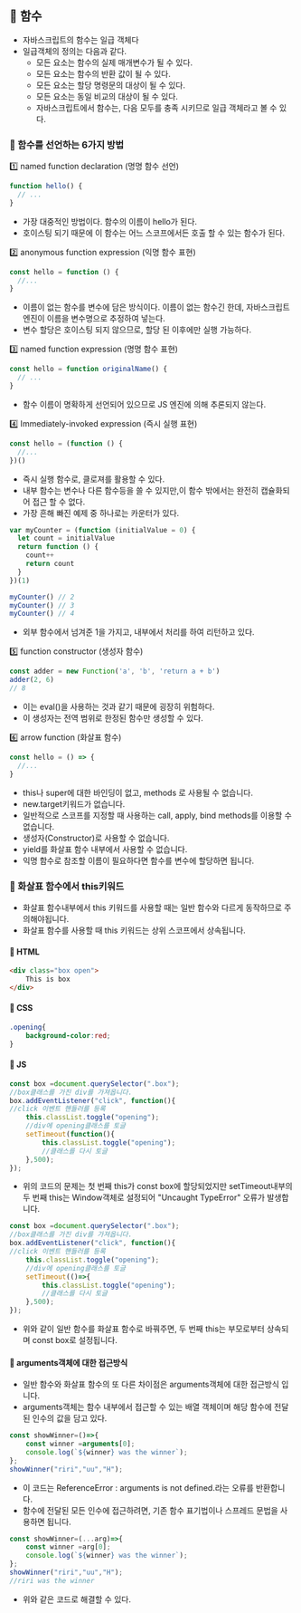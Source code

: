 ## 🍄 함수

- 자바스크립트의 함수는 일급 객체다
- 일급객체의 정의는 다음과 같다.
    - 모든 요소는 함수의 실제 매개변수가 될 수 있다.
    - 모든 요소는 함수의 반환 값이 될 수 있다.
    - 모든 요소는 할당 명령문의 대상이 될 수 있다.
    - 모든 요소는 동일 비교의 대상이 될 수 있다.
    - 자바스크립트에서 함수는, 다음 모두를 충족 시키므로 일급 객체라고 볼 수 있다.


### 🍄 함수를 선언하는 6가지 방법

1️⃣ named function declaration (명명 함수 선언)
```javascript
function hello() {
  // ...
}
```
- 가장 대중적인 방법이다. 함수의 이름이 hello가 된다. 
- 호이스팅 되기 때문에 이 함수는 어느 스코프에서든 호출 할 수 있는 함수가 된다.

2️⃣ anonymous function expression (익명 함수 표현)
```javascript
const hello = function () {
  //...
}
```
- 이름이 없는 함수를 변수에 담은 방식이다. 이름이 없는 함수긴 한데, 자바스크립트 엔진이 이름을 변수명으로 추정하여 넣는다.
- 변수 할당은 호이스팅 되지 않으므로, 할당 된 이후에만 실행 가능하다.

3️⃣ named function expression (명명 함수 표현)
```javascript
const hello = function originalName() {
  // ...
}
```
- 함수 이름이 명확하게 선언되어 있으므로 JS 엔진에 의해 추론되지 않는다.

4️⃣ Immediately-invoked expression (즉시 실행 표현)
```javascript
const hello = (function () {
  //...
})()
```
- 즉시 실행 함수로, 클로져를 활용할 수 있다. 
- 내부 함수는 변수나 다른 함수등을 쓸 수 있지만,이 함수 밖에서는 완전히 캡슐화되어 접근 할 수 없다. 
- 가장 흔해 빠진 예제 중 하나로는 카운터가 있다.
```javascript
var myCounter = (function (initialValue = 0) {
  let count = initialValue
  return function () {
    count++
    return count
  }
})(1)

myCounter() // 2
myCounter() // 3
myCounter() // 4
```
- 외부 함수에서 넘겨준 1을 가지고, 내부에서 처리를 하여 리턴하고 있다.

5️⃣ function constructor (생성자 함수)
```javascript
const adder = new Function('a', 'b', 'return a + b')
adder(2, 6)
// 8
```
- 이는 eval()을 사용하는 것과 같기 때문에 굉장히 위험하다. 
- 이 생성자는 전역 범위로 한정된 함수만 생성할 수 있다.

6️⃣ arrow function (화살표 함수)
```javascript
const hello = () => {
  //...
}
```
- this나 super에 대한 바인딩이 없고, methods 로 사용될 수 없습니다.
- new.target키워드가 없습니다.
- 일반적으로 스코프를 지정할 때 사용하는 call, apply, bind methods를 이용할 수 없습니다.
- 생성자(Constructor)로 사용할 수 없습니다.
- yield를 화살표 함수 내부에서 사용할 수 없습니다.
- 익명 함수로 참조할 이름이 필요하다면 함수를 변수에 할당하면 됩니다.

### 🍄 화살표 함수에서 this키워드

- 화살표 함수내부에서 this 키워드를 사용할 때는 일반 함수와 다르게 동작하므로 주의해야됩니다.
- 화살표 함수를 사용할 때 this 키워드는 상위 스코프에서 상속됩니다.
#### 🌱 HTML
```HTML
<div class="box open">
    This is box
</div>
```
#### 🌱 CSS
```css
.opening{
    background-color:red;
}
```
#### 🌱 JS
```javascript
const box =document.querySelector(".box");
//box클래스를 가진 div를 가져옵니다.
box.addEventListener("click", function(){
//click 이벤트 핸들러를 등록
    this.classList.toggle("opening");
    //div에 opening클래스를 토글
    setTimeout(function(){
        this.classList.toggle("opening");
        //클래스를 다시 토글
    },500);
});
```
- 위의 코드의 문제는 첫 번째 this가 const box에 할당되었지만 setTimeout내부의 두 번째 this는 Window객체로 설정되어 "Uncaught TypeError" 오류가  발생합니다.

```javascript
const box =document.querySelector(".box");
//box클래스를 가진 div를 가져옵니다.
box.addEventListener("click", function(){
//click 이벤트 핸들러를 등록
    this.classList.toggle("opening");
    //div에 opening클래스를 토글
    setTimeout(()=>{
        this.classList.toggle("opening");
        //클래스를 다시 토글
    },500);
});
```
- 위와 같이 일반 함수를 화살표 함수로 바꿔주면, 두 번째 this는 부모로부터 상속되며 const box로 설정됩니다. 

#### 🍄 arguments객체에 대한 접근방식
- 일반 함수와 화살표 함수의 또 다른 차이점은 arguments객체에 대한 접근방식 입니다.
- arguments객체는 함수 내부에서 접근할 수 있는 배열 객체이며 해당 함수에 전달된 인수의 값을 담고 있다.

```javascript
const showWinner=()=>{
    const winner =arguments[0];
    console.log(`${winner} was the winner`);
};
showWinner("riri","uu","H");
```
-  이 코드는 ReferenceError : arguments is not defined.라는 오류를 반환합니다. 
- 함수에 전달된 모든 인수에 접근하려면, 기존 함수 표기법이나 스프레드 문법을 사용하면 됩니다.

```javascript
const showWinner=(...arg)=>{
    const winner =arg[0];
    console.log(`${winner} was the winner`);
};
showWinner("riri","uu","H");
//riri was the winner
```
- 위와 같은 코드로 해결할 수 있다.